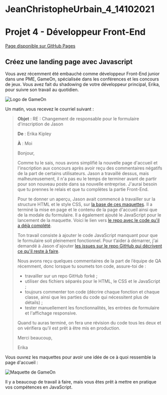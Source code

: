 # JeanChristopheUrbain_4_14102021

# Projet 4 - Développeur Front-End

[Page disponible sur GitHub Pages](https://jc-u.github.io/JeanChristopheUrbain_4_14102021/)

## Créez une landing page avec Javascript

Vous avez récemment été embauché comme développeur Front-End junior dans une PME, GameOn, spécialisée dans les conférences et les concours de jeux. Vous avez fait du shadowing de votre développeur principal, Erika, pour suivre son travail au quotidien.

![Logo de GameOn](https://user.oc-static.com/upload/2020/08/14/15974189526297_image1.png)

Un matin, vous recevez le courriel suivant : 

> **Objet** : RE : Changement de responsable pour le formulaire d'inscription de Jason 
> 
> **De** : Erika Kipley
> 
> **À** : Moi
> 
> Bonjour,
> 
> Comme tu le sais, nous avons simplifié la nouvelle page d'accueil et l'inscription aux concours après avoir reçu des commentaires négatifs de la part de certains utilisateurs. Jason a travaillé dessus, mais malheureusement, il n'a pas eu le temps de terminer avant de partir pour son nouveau poste dans sa nouvelle entreprise. J'aurai besoin que tu prennes le relais et que tu complètes la partie Front-End. 
> 
> Pour te donner un aperçu, Jason avait commencé  à travailler sur la structure HTML et le style CSS, sur [la base de ces maquettes](https://www.figma.com/file/prxFGnSUoEhk6PTcMaJQim/UI-Design-GameOn-EN?node-id=0%3A1). Il a terminé la mise en page et le contenu de la page d'accueil ainsi que de la modale du formulaire. Il a également ajouté le JavaScript pour le lancement de la maquette. Voici le lien vers [le repo avec le code qu'il a déjà complété](https://github.com/OpenClassrooms-Student-Center/GameOn-website-FR/).
> 
> Ton travail consiste à ajouter le code JavaScript manquant pour que le formulaire soit pleinement fonctionnel. Pour t’aider à démarrer, j'ai demandé à Jason d'ajouter [les issues sur le repo GitHub qui décrivent ce qu'il reste à faire](https://github.com/OpenClassrooms-Student-Center/GameOn-website-FR/issues). 
> 
> Nous avons reçu quelques commentaires de la part de l’équipe de QA récemment, donc lorsque tu soumets ton code, assure-toi de : 
> 
> + travailler sur un repo GitHub forké ;
> + utiliser des fichiers séparés pour le HTML, le CSS et le JavaScript ;
> + toujours commenter ton code (décrire chaque fonction et chaque classe, ainsi que les parties du code qui nécessitent plus de détails) ;
> + tester manuellement les fonctionnalités, les entrées de formulaire et l'affichage responsive.
> 
> Quand tu auras terminé, on fera une révision du code tous les deux et on vérifiera qu’il est prêt à être mis en production. 
> 
> Merci beaucoup, 
> 
> Erika

Vous ouvrez les maquettes pour avoir une idée de ce à quoi ressemble la page d'accueil : 

![Maquette de GameOn](https://user.oc-static.com/upload/2020/08/14/15974189716945_image2.png)

Il y a beaucoup de travail à faire, mais vous êtes prêt à mettre en pratique vos compétences en JavaScript.
